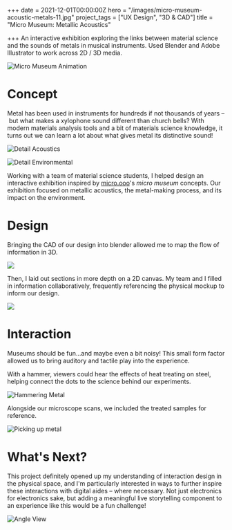 +++
date = 2021-12-01T00:00:00Z
hero = "/images/micro-museum-acoustic-metals-11.jpg"
project_tags = ["UX Design", "3D & CAD"]
title = "Micro Museum: Metallic Acoustics"

+++
An interactive exhibition exploring the links between material science and the sounds of metals in musical instruments. Used Blender and Adobe Illustrator to work across 2D / 3D media.

![Micro Museum Animation](/images/micro-museum-acoustic-metals-anim.gif)

# Concept

Metal has been used in instruments for hundreds if not thousands of years – but what makes a xylophone sound different than church bells? With modern  materials analysis tools and a bit of materials science knowledge, it turns out we can learn a lot about what gives metal its distinctive sound!

![Detail Acoustics](/images/micro-museum-acoustic-metals-08.jpg)

![Detail Environmental](/images/micro-museum-acoustic-metals-04.jpg)

Working with a team of material science students, I helped design an interactive exhibition inspired by [micro.ooo](https://micro.ooo)'s _micro museum_ concepts. Our exhibition focused on metallic acoustics, the metal-making process, and its impact on the environment.

# Design

Bringing the CAD of our design into blender allowed me to map the flow of information in 3D.

![](/images/micro-museum-acoustic-metals-model.jpg)

Then, I laid out sections in more depth on a 2D canvas. My team and I filled in information collaboratively, frequently referencing the physical mockup to inform our design.

![](/images/micro-museum-acoustic-metals-layout.png)

# Interaction

Museums should be fun...and maybe even a bit noisy! This small form factor allowed us to bring auditory and tactile play into the experience.

With a hammer, viewers could hear the effects of heat treating on steel, helping connect the dots to the science behind our experiments.

![Hammering Metal](/images/micro-museum-acoustic-metals-03.jpg)

Alongside our microscope scans, we included the treated samples for reference.

![Picking up metal](/images/micro-museum-acoustic-metals-02.jpg)

# What's Next?

This project definitely opened up my understanding of interaction design in the physical space, and I'm particularly interested in ways to further inspire these interactions with digital aides – where necessary. Not just electronics for electronics sake, but adding a meaningful live storytelling component to an experience like this would be a fun challenge!

![Angle View](/images/micro-museum-acoustic-metals-11.jpg)